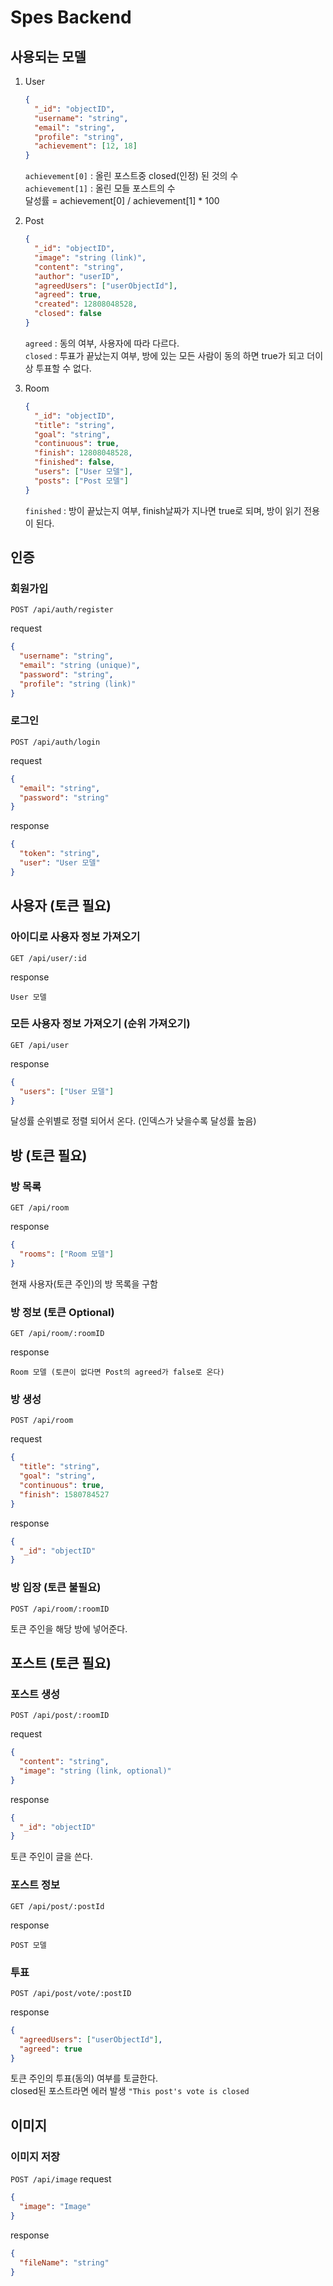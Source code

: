 # Spes Backend

## 사용되는 모델

1. User

   ```json
   {
     "_id": "objectID",
     "username": "string",
     "email": "string",
     "profile": "string",
     "achievement": [12, 18]
   }
   ```

   `achievement[0]` : 올린 포스트중 closed(인정) 된 것의 수  
   `achievement[1]` : 올린 모들 포스트의 수  
   달성률 = achievement[0] / achievement[1] \* 100

2. Post

   ```json
   {
     "_id": "objectID",
     "image": "string (link)",
     "content": "string",
     "author": "userID",
     "agreedUsers": ["userObjectId"],
     "agreed": true,
     "created": 12808048528,
     "closed": false
   }
   ```

   `agreed` : 동의 여부, 사용자에 따라 다르다.  
   `closed` : 투표가 끝났는지 여부, 방에 있는 모든 사람이 동의 하면 true가 되고 더이상 투표할 수 없다.

3. Room
   ```json
   {
     "_id": "objectID",
     "title": "string",
     "goal": "string",
     "continuous": true,
     "finish": 12808048528,
     "finished": false,
     "users": ["User 모델"],
     "posts": ["Post 모델"]
   }
   ```
   `finished` : 방이 끝났는지 여부, finish날짜가 지나면 true로 되며, 방이 읽기 전용이 된다.

## 인증

### 회원가입

`POST /api/auth/register`

request

```json
{
  "username": "string",
  "email": "string (unique)",
  "password": "string",
  "profile": "string (link)"
}
```

### 로그인

`POST /api/auth/login`

request

```json
{
  "email": "string",
  "password": "string"
}
```

response

```json
{
  "token": "string",
  "user": "User 모델"
}
```

## 사용자 (토큰 필요)

### 아이디로 사용자 정보 가져오기

`GET /api/user/:id`

response

```
User 모델
```

### 모든 사용자 정보 가져오기 (순위 가져오기)

`GET /api/user`

response

```json
{
  "users": ["User 모델"]
}
```

달성률 순위별로 정렬 되어서 온다. (인덱스가 낮을수록 달성률 높음)

## 방 (토큰 필요)

### 방 목록

`GET /api/room`

response

```json
{
  "rooms": ["Room 모델"]
}
```

현재 사용자(토큰 주인)의 방 목록을 구함

### 방 정보 (토큰 Optional)

`GET /api/room/:roomID`

response

```
Room 모델 (토큰이 없다면 Post의 agreed가 false로 온다)
```

### 방 생성

`POST /api/room`

request

```json
{
  "title": "string",
  "goal": "string",
  "continuous": true,
  "finish": 1580784527
}
```

response

```json
{
  "_id": "objectID"
}
```

### 방 입장 (토큰 불필요)

`POST /api/room/:roomID`

토큰 주인을 해당 방에 넣어준다.

## 포스트 (토큰 필요)

### 포스트 생성

`POST /api/post/:roomID`

request

```json
{
  "content": "string",
  "image": "string (link, optional)"
}
```

response

```json
{
  "_id": "objectID"
}
```

토큰 주인이 글을 쓴다.

### 포스트 정보

`GET /api/post/:postId`

response

```
POST 모델
```

### 투표

`POST /api/post/vote/:postID`

response

```json
{
  "agreedUsers": ["userObjectId"],
  "agreed": true
}
```

토큰 주인의 투표(동의) 여부를 토글한다.  
closed된 포스트라면 에러 발생 `"This post's vote is closed`

## 이미지

### 이미지 저장

`POST /api/image`
request

```json
{
  "image": "Image"
}
```

response

```json
{
  "fileName": "string"
}
```
